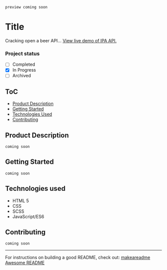 `preview coming soon`
# Title
Cracking open a beer API... 
[View live demo of IPA API.](https://hipstina.github.io/ipa-api/index.html)

### Project status
- [ ] Completed
- [X] In Progress
- [ ] Archived   

## ToC
- [Product Description](https://github.com/hipstina/repo#ProductDescription)
- [Getting Started](https://github.com/hipstina/repo#Getting-Started)
- [Technologies Used](https://github.com/hipstina/repo#Technologies-Used)
- [Contributing](https://github.com/hipstina/repo/#Contributing)

## Product Description
`coming soon` 

## Getting Started
`coming soon`
 
## Technologies used
- HTML 5
- CSS
- SCSS
- JavaScript/ES6

## Contributing
`coming soon`

----------------------------------------------------------------------------------------
For instructions on building a good README, check out: 
[makeareadme](https://www.makeareadme.com/) 
[Awesome README](https://github.com/matiassingers/awesome-readme)
